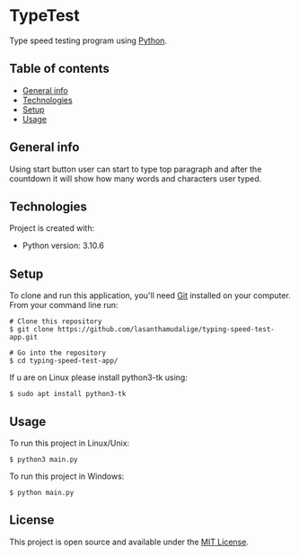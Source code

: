# TypeTest

Type speed testing program using [Python](https://www.python.org/).

## Table of contents
* [General info](#general-info)
* [Technologies](#technologies)
* [Setup](#setup)
* [Usage](#usage)

## General info
Using start button user can start to type top paragraph and after the countdown it will show how many words and characters user typed. 

## Technologies
Project is created with:
* Python version: 3.10.6
	
## Setup

To clone and run this application, you'll need [Git](https://git-scm.com) installed on your computer.\
From your command line run:

```
# Clone this repository
$ git clone https://github.com/lasanthamudalige/typing-speed-test-app.git

# Go into the repository
$ cd typing-speed-test-app/
```

If u are on Linux please install python3-tk using:

```
$ sudo apt install python3-tk
```

## Usage

To run this project in Linux/Unix:

```
$ python3 main.py
```

To run this project in Windows:

```
$ python main.py
```

## License 
This project is open source and available under the [MIT License](https://github.com/lasanthamudalige/automate-github-repo-creation/blob/main/LICENSE).

